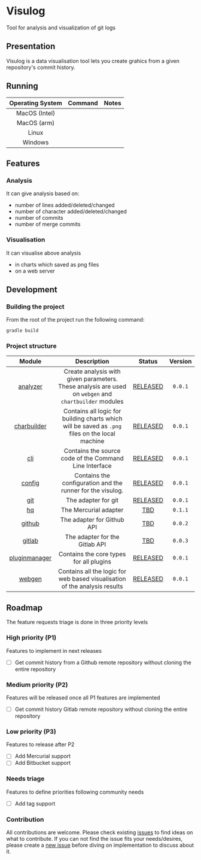 # Visulog

Tool for analysis and visualization of git logs

## Presentation

Visulog is a data visualisation tool lets you create grahics from a given repository's commit history.


## Running

| Operating System | Command | Notes |
| :----: | :----: | :----: |
| MacOS (Intel) | | |
| MacOS (arm) | | |
| Linux | | |
| Windows | | 


## Features

### Analysis

It can give analysis based on:

- number of lines added/deleted/changed
- number of character added/deleted/changed
- number of commits
- number of merge commits

### Visualisation

It can visualise above analysis

- in charts which saved as png files
- on a web server 

## Development

### Building the project

From the root of the project run the following command:
```bash
gradle build
```

### Project structure
| Module      | Description      | Status      | Version      |
| :-----------: | :------------: | :---------: | :----------: |
| [analyzer](./analyzer)| Create analysis with given parameters. These analysis are used on `webgen` and `chartbuilder` modules | [RELEASED] | `0.0.1` |
| [charbuilder](./chartbuilder)| Contains all logic for building charts which will be saved as `.png` files on the local machine | [RELEASED] | `0.0.1` |
| [cli](./cli)| Contains the source code of the Command Line Interface | [RELEASED] | `0.0.1` |
| [config](./config)| Contains the configuration and the runner for the visulog. | [RELEASED] | `0.0.1` |
| [git](./git)| The adapter for git | [RELEASED] | `0.0.1` |
| [hq](./hq)| The Mercurial adapter | [TBD] | `0.1.1` |
| [github](./github)| The adapter for Github API | [TBD] | `0.0.2` |
| [gitlab](./gitlab)| The adapter for the Gitlab API | [TBD] | `0.0.3` |
| [pluginmanager](./pluginmanager)| Contains the core types for all plugins | [RELEASED] | `0.0.1` |
| [webgen](./webgen)| Contains all the logic for web based visualisation of the analysis results | [RELEASED] | `0.0.1` | 


## Roadmap

The feature requests triage is done in three priority levels

### High priority (P1)
Features to implement in next releases

- [ ] Get commit history from a Github remote repository without cloning the entire repository

### Medium priority (P2)
Features will be released once all P1 features are implemented

- [ ] Get commit history Gitlab remote repository without cloning the entire repository

### Low priority (P3)
Features to release after P2

- [ ] Add Mercurial support
- [ ] Add Bitbucket support

### Needs triage

Features to define priorities following community needs

- [ ] Add tag support

### Contribution

All contributions are welcome. Please check existing [issues] to find ideas on what to contribute.
If you can not find the issue fits your needs/desires, please create a [new issue] before diving on implementation to discuss about it.


[new issue]: https://github.com/Makepad-fr/visulog/issues/new
[issues]: https://github.com/Makepad-fr/visulog/issues
[RELEASED]: https://github.com/Makepad-fr/releases
[TBD]: ##roadmap

